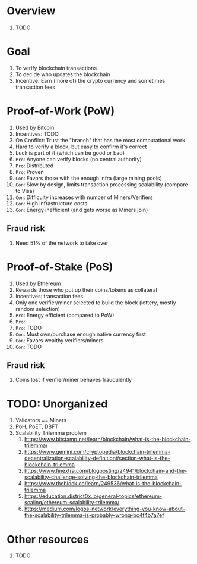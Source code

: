 # Overview
1. TODO


# Goal
1. To verify blockchain transactions
1. To decide who updates the blockchain
1. Incentive: Earn (more of) the crypto currency and sometimes transaction fees


# Proof-of-Work (PoW)
1. Used by Bitcoin
1. Incentives: TODO
1. On Conflict: Trust the "branch" that has the most computational work
1. Hard to verify a block, but easy to confirm it's correct
1. Luck is part of it (which can be good or bad)
1. `Pro`: Anyone can verify blocks (no central authority)
1. `Pro`: Distributed
1. `Pro`: Proven
1. `Con`: Favors those with the enough infra (large mining pools)
1. `Con`: Slow by design, limits transaction processing scalability (compare to Visa)
1. `Con`: Difficulty increases with number of Miners/Verifiers
1. `Con`: High infrastructure costs
1. `Con`: Energy inefficient (and gets worse as Miners join)

## Fraud risk
1. Need 51% of the network to take over



# Proof-of-Stake (PoS)
1. Used by Ethereum
1. Rewards those who put up their coins/tokens as collateral
1. Incentives: transaction fees
1. Only one verifier/miner selected to build the block (lottery, mostly random selection)
1. `Pro`: Energy efficient (compared to PoW)
1. `Pro`:
1. `Pro`: TODO
1. `Con`: Must own/purchase enough native currency first
1. `Con`: Favors wealthy verifiers/miners
1. `Con`: TODO

## Fraud risk
1. Coins lost if verifier/miner behaves fraudulently


# TODO: Unorganized
1. Validators == Miners
1. PoH, PoET, DBFT
1. Scalability Trilemma problem
    1. https://www.bitstamp.net/learn/blockchain/what-is-the-blockchain-trilemma/
    1. https://www.gemini.com/cryptopedia/blockchain-trilemma-decentralization-scalability-definition#section-what-is-the-blockchain-trilemma
    1. https://www.finextra.com/blogposting/24941/blockchain-and-the-scalability-challenge-solving-the-blockchain-trilemma
    1. https://www.theblock.co/learn/249536/what-is-the-blockchain-trilemma
    1. https://education.district0x.io/general-topics/ethereum-scaling/ethereum-scalability-trilemma/
    1. https://medium.com/logos-network/everything-you-know-about-the-scalability-trilemma-is-probably-wrong-bc4f4b7a7ef


# Other resources
1. TODO
